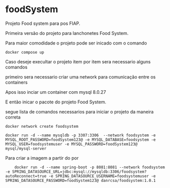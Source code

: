 # foodSystem
Projeto Food system para pos  FIAP.

Primeira versão do projeto para lanchonetes Food System.

Para maior comodidade o projeto pode ser inicado com o comando 

	docker compose up 

Caso deseje execultar o projeto item por item sera necessario alguns comandos 

primeiro sera necessario criar uma network para comunicação entre os containers 

Apos isso inciar um container com mysql 8.0.27

E então inicar o pacote do projeto Food System.

segue lista de comandos necessarios para iniciar o projeto da maneira correta 

	docker network create foodsystem

	docker run -d --name mysqldb -p 3307:3306  --network foodsystem -e MYSQL_ROOT_PASSWORD=foodSystem123@ -e MYSQL_DATABASE=foodsystem -e MYSQL_USER=foodsystemuser -e MYSQL_PASSWORD=foodSystem123@ mysql/mysql-server

Para criar a imagem a partir do por

		docker run -d --name spring-boot -p 8081:8081 --network foodsystem -e SPRING_DATASOURCE_URL=jdbc:mysql://mysqldb:3306/foodsystem?autoReconnect=true -e SPRING_DATASOURCE_USERNAME=foodsystemuser -e SPRING_DATASOURCE_PASSWORD=foodSystem123@ danrcsa/foodsystem:1.0.1
